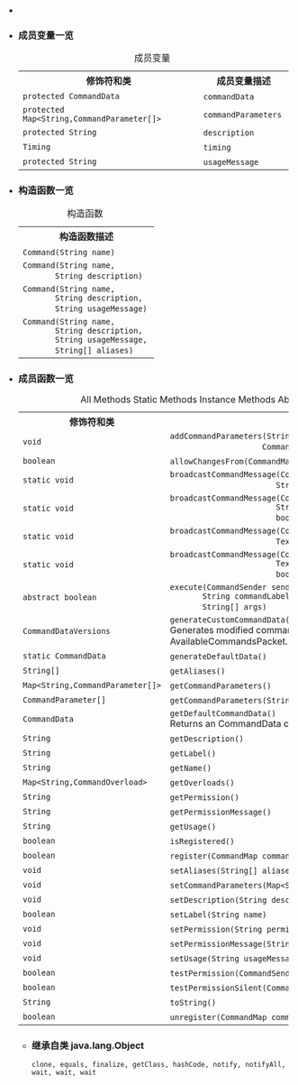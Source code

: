 <div class="summary">
<ul class="blockList">
<li class="blockList">

<li class="blockList"><a name="field.summary">
<!--   -->
</a>
<h3>成员变量一览</h3>
<table class="memberSummary" border="0" cellpadding="3" cellspacing="0" summary="Field Summary table, listing fields, and an explanation">
<caption><span>成员变量</span><span class="tabEnd"> </span></caption>
<tr>
<th>修饰符和类</th>
<th>成员变量描述</th>
</tr>
<tr class="altColor">
<td class="colFirst"><code>protected <a  title="class in cn.nukkit.command.data">CommandData</a></code></td>
<td class="colLast"><code><span class="memberNameLink"><a >commandData</a></span></code> </td>
</tr>
<tr class="rowColor">
<td class="colFirst"><code>protected <a  title="class or interface in java.util">Map</a>&lt;<a  title="class or interface in java.lang">String</a>,<a  title="class in cn.nukkit.command.data">CommandParameter</a>[]&gt;</code></td>
<td class="colLast"><code><span class="memberNameLink"><a >commandParameters</a></span></code> </td>
</tr>
<tr class="altColor">
<td class="colFirst"><code>protected <a  title="class or interface in java.lang">String</a></code></td>
<td class="colLast"><code><span class="memberNameLink"><a >description</a></span></code> </td>
</tr>
<tr class="rowColor">
<td class="colFirst"><code><a  title="class in co.aikar.timings">Timing</a></code></td>
<td class="colLast"><code><span class="memberNameLink"><a >timing</a></span></code> </td>
</tr>
<tr class="altColor">
<td class="colFirst"><code>protected <a  title="class or interface in java.lang">String</a></code></td>
<td class="colLast"><code><span class="memberNameLink"><a >usageMessage</a></span></code> </td>
</tr>
</table>
</li>
</ul>
<!-- ======== CONSTRUCTOR SUMMARY ======== -->
<ul class="blockList">
<li class="blockList"><a name="constructor.summary">
<!--   -->
</a>
<h3>构造函数一览</h3>
<table class="memberSummary" border="0" cellpadding="3" cellspacing="0" summary="Constructor Summary table, listing constructors, and an explanation">
<caption><span>构造函数</span><span class="tabEnd"> </span></caption>
<tr>
<th>构造函数描述</th>
</tr>
<tr class="altColor">
<td class="colOne"><code><span class="memberNameLink"><a >Command</a></span>(<a  title="class or interface in java.lang">String</a> name)</code> </td>
</tr>
<tr class="rowColor">
<td class="colOne"><code><span class="memberNameLink"><a >Command</a></span>(<a  title="class or interface in java.lang">String</a> name,
       <a  title="class or interface in java.lang">String</a> description)</code> </td>
</tr>
<tr class="altColor">
<td class="colOne"><code><span class="memberNameLink"><a >Command</a></span>(<a  title="class or interface in java.lang">String</a> name,
       <a  title="class or interface in java.lang">String</a> description,
       <a  title="class or interface in java.lang">String</a> usageMessage)</code> </td>
</tr>
<tr class="rowColor">
<td class="colOne"><code><span class="memberNameLink"><a >Command</a></span>(<a  title="class or interface in java.lang">String</a> name,
       <a  title="class or interface in java.lang">String</a> description,
       <a  title="class or interface in java.lang">String</a> usageMessage,
       <a  title="class or interface in java.lang">String</a>[] aliases)</code> </td>
</tr>
</table>
</li>
</ul>
<!-- ========== METHOD SUMMARY =========== -->
<ul class="blockList">
<li class="blockList"><a name="method.summary">
<!--   -->
</a>
<h3>成员函数一览</h3>
<table class="memberSummary" border="0" cellpadding="3" cellspacing="0" summary="Method Summary table, listing methods, and an explanation">
<caption><span id="t0" class="activeTableTab"><span>All Methods</span><span class="tabEnd"> </span></span><span id="t1" class="tableTab"><span><a >Static Methods</a></span><span class="tabEnd"> </span></span><span id="t2" class="tableTab"><span><a >Instance Methods</a></span><span class="tabEnd"> </span></span><span id="t3" class="tableTab"><span><a >Abstract Methods</a></span><span class="tabEnd"> </span></span><span id="t4" class="tableTab"><span><a >Concrete Methods</a></span><span class="tabEnd"> </span></span></caption>
<tr>
<th>修饰符和类</th>
<th>成员函数描述</th>
</tr>
<tr id="i0" class="altColor">
<td class="colFirst"><code>void</code></td>
<td class="colLast"><code><span class="memberNameLink"><a >addCommandParameters</a></span>(<a  title="class or interface in java.lang">String</a> key,
                    <a  title="class in cn.nukkit.command.data">CommandParameter</a>[] parameters)</code> </td>
</tr>
<tr id="i1" class="rowColor">
<td class="colFirst"><code>boolean</code></td>
<td class="colLast"><code><span class="memberNameLink"><a >allowChangesFrom</a></span>(<a  title="interface in cn.nukkit.command">CommandMap</a> commandMap)</code> </td>
</tr>
<tr id="i2" class="altColor">
<td class="colFirst"><code>static void</code></td>
<td class="colLast"><code><span class="memberNameLink"><a >broadcastCommandMessage</a></span>(<a  title="interface in cn.nukkit.command">CommandSender</a> source,
                       <a  title="class or interface in java.lang">String</a> message)</code> </td>
</tr>
<tr id="i3" class="rowColor">
<td class="colFirst"><code>static void</code></td>
<td class="colLast"><code><span class="memberNameLink"><a >broadcastCommandMessage</a></span>(<a  title="interface in cn.nukkit.command">CommandSender</a> source,
                       <a  title="class or interface in java.lang">String</a> message,
                       boolean sendToSource)</code> </td>
</tr>
<tr id="i4" class="altColor">
<td class="colFirst"><code>static void</code></td>
<td class="colLast"><code><span class="memberNameLink"><a >broadcastCommandMessage</a></span>(<a  title="interface in cn.nukkit.command">CommandSender</a> source,
                       <a  title="class in cn.nukkit.lang">TextContainer</a> message)</code> </td>
</tr>
<tr id="i5" class="rowColor">
<td class="colFirst"><code>static void</code></td>
<td class="colLast"><code><span class="memberNameLink"><a >broadcastCommandMessage</a></span>(<a  title="interface in cn.nukkit.command">CommandSender</a> source,
                       <a  title="class in cn.nukkit.lang">TextContainer</a> message,
                       boolean sendToSource)</code> </td>
</tr>
<tr id="i6" class="altColor">
<td class="colFirst"><code>abstract boolean</code></td>
<td class="colLast"><code><span class="memberNameLink"><a >execute</a></span>(<a  title="interface in cn.nukkit.command">CommandSender</a> sender,
       <a  title="class or interface in java.lang">String</a> commandLabel,
       <a  title="class or interface in java.lang">String</a>[] args)</code> </td>
</tr>
<tr id="i7" class="rowColor">
<td class="colFirst"><code><a  title="class in cn.nukkit.command.data">CommandDataVersions</a></code></td>
<td class="colLast"><code><span class="memberNameLink"><a >generateCustomCommandData</a></span>(<a  title="class in cn.nukkit">Player</a> player)</code>
<div class="block">Generates modified command data for the specified player
 for AvailableCommandsPacket.</div>
</td>
</tr>
<tr id="i8" class="altColor">
<td class="colFirst"><code>static <a  title="class in cn.nukkit.command.data">CommandData</a></code></td>
<td class="colLast"><code><span class="memberNameLink"><a >generateDefaultData</a></span>()</code> </td>
</tr>
<tr id="i9" class="rowColor">
<td class="colFirst"><code><a  title="class or interface in java.lang">String</a>[]</code></td>
<td class="colLast"><code><span class="memberNameLink"><a >getAliases</a></span>()</code> </td>
</tr>
<tr id="i10" class="altColor">
<td class="colFirst"><code><a  title="class or interface in java.util">Map</a>&lt;<a  title="class or interface in java.lang">String</a>,<a  title="class in cn.nukkit.command.data">CommandParameter</a>[]&gt;</code></td>
<td class="colLast"><code><span class="memberNameLink"><a >getCommandParameters</a></span>()</code> </td>
</tr>
<tr id="i11" class="rowColor">
<td class="colFirst"><code><a  title="class in cn.nukkit.command.data">CommandParameter</a>[]</code></td>
<td class="colLast"><code><span class="memberNameLink"><a >getCommandParameters</a></span>(<a  title="class or interface in java.lang">String</a> key)</code> </td>
</tr>
<tr id="i12" class="altColor">
<td class="colFirst"><code><a  title="class in cn.nukkit.command.data">CommandData</a></code></td>
<td class="colLast"><code><span class="memberNameLink"><a >getDefaultCommandData</a></span>()</code>
<div class="block">Returns an CommandData containing command data</div>
</td>
</tr>
<tr id="i13" class="rowColor">
<td class="colFirst"><code><a  title="class or interface in java.lang">String</a></code></td>
<td class="colLast"><code><span class="memberNameLink"><a >getDescription</a></span>()</code> </td>
</tr>
<tr id="i14" class="altColor">
<td class="colFirst"><code><a  title="class or interface in java.lang">String</a></code></td>
<td class="colLast"><code><span class="memberNameLink"><a >getLabel</a></span>()</code> </td>
</tr>
<tr id="i15" class="rowColor">
<td class="colFirst"><code><a  title="class or interface in java.lang">String</a></code></td>
<td class="colLast"><code><span class="memberNameLink"><a >getName</a></span>()</code> </td>
</tr>
<tr id="i16" class="altColor">
<td class="colFirst"><code><a  title="class or interface in java.util">Map</a>&lt;<a  title="class or interface in java.lang">String</a>,<a  title="class in cn.nukkit.command.data">CommandOverload</a>&gt;</code></td>
<td class="colLast"><code><span class="memberNameLink"><a >getOverloads</a></span>()</code> </td>
</tr>
<tr id="i17" class="rowColor">
<td class="colFirst"><code><a  title="class or interface in java.lang">String</a></code></td>
<td class="colLast"><code><span class="memberNameLink"><a >getPermission</a></span>()</code> </td>
</tr>
<tr id="i18" class="altColor">
<td class="colFirst"><code><a  title="class or interface in java.lang">String</a></code></td>
<td class="colLast"><code><span class="memberNameLink"><a >getPermissionMessage</a></span>()</code> </td>
</tr>
<tr id="i19" class="rowColor">
<td class="colFirst"><code><a  title="class or interface in java.lang">String</a></code></td>
<td class="colLast"><code><span class="memberNameLink"><a >getUsage</a></span>()</code> </td>
</tr>
<tr id="i20" class="altColor">
<td class="colFirst"><code>boolean</code></td>
<td class="colLast"><code><span class="memberNameLink"><a >isRegistered</a></span>()</code> </td>
</tr>
<tr id="i21" class="rowColor">
<td class="colFirst"><code>boolean</code></td>
<td class="colLast"><code><span class="memberNameLink"><a >register</a></span>(<a  title="interface in cn.nukkit.command">CommandMap</a> commandMap)</code> </td>
</tr>
<tr id="i22" class="altColor">
<td class="colFirst"><code>void</code></td>
<td class="colLast"><code><span class="memberNameLink"><a >setAliases</a></span>(<a  title="class or interface in java.lang">String</a>[] aliases)</code> </td>
</tr>
<tr id="i23" class="rowColor">
<td class="colFirst"><code>void</code></td>
<td class="colLast"><code><span class="memberNameLink"><a >setCommandParameters</a></span>(<a  title="class or interface in java.util">Map</a>&lt;<a  title="class or interface in java.lang">String</a>,<a  title="class in cn.nukkit.command.data">CommandParameter</a>[]&gt; commandParameters)</code> </td>
</tr>
<tr id="i24" class="altColor">
<td class="colFirst"><code>void</code></td>
<td class="colLast"><code><span class="memberNameLink"><a >setDescription</a></span>(<a  title="class or interface in java.lang">String</a> description)</code> </td>
</tr>
<tr id="i25" class="rowColor">
<td class="colFirst"><code>boolean</code></td>
<td class="colLast"><code><span class="memberNameLink"><a >setLabel</a></span>(<a  title="class or interface in java.lang">String</a> name)</code> </td>
</tr>
<tr id="i26" class="altColor">
<td class="colFirst"><code>void</code></td>
<td class="colLast"><code><span class="memberNameLink"><a >setPermission</a></span>(<a  title="class or interface in java.lang">String</a> permission)</code> </td>
</tr>
<tr id="i27" class="rowColor">
<td class="colFirst"><code>void</code></td>
<td class="colLast"><code><span class="memberNameLink"><a >setPermissionMessage</a></span>(<a  title="class or interface in java.lang">String</a> permissionMessage)</code> </td>
</tr>
<tr id="i28" class="altColor">
<td class="colFirst"><code>void</code></td>
<td class="colLast"><code><span class="memberNameLink"><a >setUsage</a></span>(<a  title="class or interface in java.lang">String</a> usageMessage)</code> </td>
</tr>
<tr id="i29" class="rowColor">
<td class="colFirst"><code>boolean</code></td>
<td class="colLast"><code><span class="memberNameLink"><a >testPermission</a></span>(<a  title="interface in cn.nukkit.command">CommandSender</a> target)</code> </td>
</tr>
<tr id="i30" class="altColor">
<td class="colFirst"><code>boolean</code></td>
<td class="colLast"><code><span class="memberNameLink"><a >testPermissionSilent</a></span>(<a  title="interface in cn.nukkit.command">CommandSender</a> target)</code> </td>
</tr>
<tr id="i31" class="rowColor">
<td class="colFirst"><code><a  title="class or interface in java.lang">String</a></code></td>
<td class="colLast"><code><span class="memberNameLink"><a >toString</a></span>()</code> </td>
</tr>
<tr id="i32" class="altColor">
<td class="colFirst"><code>boolean</code></td>
<td class="colLast"><code><span class="memberNameLink"><a >unregister</a></span>(<a  title="interface in cn.nukkit.command">CommandMap</a> commandMap)</code> </td>
</tr>
</table>
<ul class="blockList">
<li class="blockList"><a name="methods.inherited.from.class.java.lang.Object">
<!--   -->
</a>
<h3>继承自类 java.lang.<a  title="class or interface in java.lang">Object</a></h3>
<code><a  title="class or interface in java.lang">clone</a>, <a  title="class or interface in java.lang">equals</a>, <a  title="class or interface in java.lang">finalize</a>, <a  title="class or interface in java.lang">getClass</a>, <a  title="class or interface in java.lang">hashCode</a>, <a  title="class or interface in java.lang">notify</a>, <a  title="class or interface in java.lang">notifyAll</a>, <a  title="class or interface in java.lang">wait</a>, <a  title="class or interface in java.lang">wait</a>, <a  title="class or interface in java.lang">wait</a></code></li>
</ul>
</li>
</ul>
</li>
</ul>
</div>
